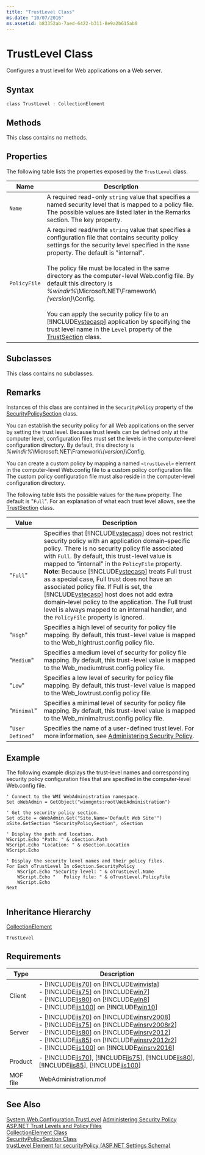 ```yaml
---
title: "TrustLevel Class"
ms.date: "10/07/2016"
ms.assetid: b83352ab-7aed-6422-b311-8e9a2b615ab0
---
```

# TrustLevel Class

Configures a trust level for Web applications on a Web server.  
  
## Syntax  
  
```vbs  
class TrustLevel : CollectionElement  
```  
  
## Methods  

 This class contains no methods.  
  
## Properties  

 The following table lists the properties exposed by the `TrustLevel` class.  
  
|Name|Description|  
|----------|-----------------|  
|`Name`|A required read-only `string` value that specifies a named security level that is mapped to a policy file. The possible values are listed later in the Remarks section. The key property.|  
|`PolicyFile`|A required read/write `string` value that specifies a configuration file that contains security policy settings for the security level specified in the `Name` property. The default is "internal".<br /><br /> The policy file must be located in the same directory as the computer-level Web.config file. By default this directory is *%windir%*\Microsoft.NET\Framework\\*{version}*\Config.<br /><br /> You can apply the security policy file to an [!INCLUDE[vstecasp](../wmi-provider/includes/vstecasp-md.md)] application by specifying the trust level name in the `Level` property of the [TrustSection](../wmi-provider/trustsection-class.md) class.|  
  
## Subclasses  

 This class contains no subclasses.  
  
## Remarks  

 Instances of this class are contained in the `SecurityPolicy` property of the [SecurityPolicySection](../wmi-provider/securitypolicysection-class.md) class.  
  
 You can establish the security policy for all Web applications on the server by setting the trust level. Because trust levels can be defined only at the computer level, configuration files must set the levels in the computer-level configuration directory. By default, this directory is *%windir%*\Microsoft.NET\Framework\\*{version}*\Config.  
  
 You can create a custom policy by mapping a named `<trustLevel>` element in the computer-level Web.config file to a custom policy configuration file. The custom policy configuration file must also reside in the computer-level configuration directory.  
  
 The following table lists the possible values for the `Name` property. The default is "`Full`". For an explanation of what each trust level allows, see the [TrustSection](../wmi-provider/trustsection-class.md) class.  
  
|Value|Description|  
|-----------|-----------------|  
|"`Full`"|Specifies that [!INCLUDE[vstecasp](../wmi-provider/includes/vstecasp-md.md)] does not restrict security policy with an application domain–specific policy. There is no security policy file associated with `Full`. By default, this trust-level value is mapped to "internal" in the `PolicyFile` property. **Note:**  Because [!INCLUDE[vstecasp](../wmi-provider/includes/vstecasp-md.md)] treats Full trust as a special case, Full trust does not have an associated policy file. If Full is set, the [!INCLUDE[vstecasp](../wmi-provider/includes/vstecasp-md.md)] host does not add extra domain–level policy to the application. The Full trust level is always mapped to an internal handler, and the `PolicyFile` property is ignored.|  
|"`High`"|Specifies a high level of security for policy file mapping. By default, this trust-level value is mapped to the Web_hightrust.config policy file.|  
|"`Medium`"|Specifies a medium level of security for policy file mapping. By default, this trust-level value is mapped to the Web_mediumtrust.config policy file.|  
|"`Low`"|Specifies a low level of security for policy file mapping. By default, this trust-level value is mapped to the Web_lowtrust.config policy file.|  
|"`Minimal`"|Specifies a minimal level of security for policy file mapping. By default, this trust-level value is mapped to the Web_minimaltrust.config policy file.|  
|"`User Defined`"|Specifies the name of a user-defined trust level. For more information, see [Administering Security Policy](https://go.microsoft.com/fwlink/?LinkId=69326).|  
  
## Example  

 The following example displays the trust-level names and corresponding security policy configuration files that are specified in the computer-level Web.config file.  
  
```  
' Connect to the WMI WebAdministration namespace.  
Set oWebAdmin = GetObject("winmgmts:root\WebAdministration")  
  
' Get the security policy section.  
Set oSite = oWebAdmin.Get("Site.Name='Default Web Site'")  
oSite.GetSection "SecurityPolicySection", oSection  
  
' Display the path and location.  
WScript.Echo "Path: " & oSection.Path   
WScript.Echo "Location: " & oSection.Location  
WScript.Echo  
  
' Display the security level names and their policy files.  
For Each oTrustLevel In oSection.SecurityPolicy  
    WScript.Echo "Security level: " & oTrustLevel.Name  
    WScript.Echo "   Policy file: " & oTrustLevel.PolicyFile  
    WScript.Echo   
Next  
  
```  
  
## Inheritance Hierarchy  

 [CollectionElement](../wmi-provider/collectionelement-class.md)  
  
 `TrustLevel`  
  
## Requirements  
  
|Type|Description|  
|----------|-----------------|  
|Client|-   [!INCLUDE[iis70](../wmi-provider/includes/iis70-md.md)] on [!INCLUDE[winvista](../wmi-provider/includes/winvista-md.md)]<br />-   [!INCLUDE[iis75](../wmi-provider/includes/iis75-md.md)] on [!INCLUDE[win7](../wmi-provider/includes/win7-md.md)]<br />-   [!INCLUDE[iis80](../wmi-provider/includes/iis80-md.md)] on [!INCLUDE[win8](../wmi-provider/includes/win8-md.md)]<br />-   [!INCLUDE[iis100](../wmi-provider/includes/iis100-md.md)] on [!INCLUDE[win10](../wmi-provider/includes/win10-md.md)]|  
|Server|-   [!INCLUDE[iis70](../wmi-provider/includes/iis70-md.md)] on [!INCLUDE[winsrv2008](../wmi-provider/includes/winsrv2008-md.md)]<br />-   [!INCLUDE[iis75](../wmi-provider/includes/iis75-md.md)] on [!INCLUDE[winsrv2008r2](../wmi-provider/includes/winsrv2008r2-md.md)]<br />-   [!INCLUDE[iis80](../wmi-provider/includes/iis80-md.md)] on [!INCLUDE[winsrv2012](../wmi-provider/includes/winsrv2012-md.md)]<br />-   [!INCLUDE[iis85](../wmi-provider/includes/iis85-md.md)] on [!INCLUDE[winsrv2012r2](../wmi-provider/includes/winsrv2012r2-md.md)]<br />-   [!INCLUDE[iis100](../wmi-provider/includes/iis100-md.md)] on [!INCLUDE[winsrv2016](../wmi-provider/includes/winsrv2016-md.md)]|  
|Product|-   [!INCLUDE[iis70](../wmi-provider/includes/iis70-md.md)], [!INCLUDE[iis75](../wmi-provider/includes/iis75-md.md)], [!INCLUDE[iis80](../wmi-provider/includes/iis80-md.md)], [!INCLUDE[iis85](../wmi-provider/includes/iis85-md.md)], [!INCLUDE[iis100](../wmi-provider/includes/iis100-md.md)]|  
|MOF file|WebAdministration.mof|  
  
## See Also  

 [System.Web.Configuration.TrustLevel](/dotnet/api/system.web.configuration.trustlevel)
 [Administering Security Policy](https://go.microsoft.com/fwlink/?LinkId=69326)   
 [ASP.NET Trust Levels and Policy Files](https://go.microsoft.com/fwlink/?LinkId=69328)   
 [CollectionElement Class](../wmi-provider/collectionelement-class.md)   
 [SecurityPolicySection Class](../wmi-provider/securitypolicysection-class.md)   
 [trustLevel Element for securityPolicy (ASP.NET Settings Schema)](https://go.microsoft.com/fwlink/?LinkId=69327)
